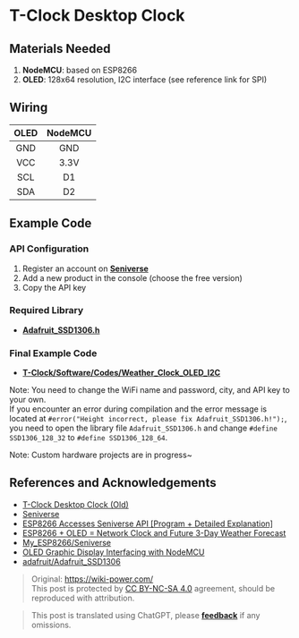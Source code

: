 # T-Clock Desktop Clock

## Materials Needed

1. **NodeMCU**: based on ESP8266
2. **OLED**: 128x64 resolution, I2C interface (see reference link for SPI)

## Wiring

| OLED | NodeMCU |
| :--: | :-----: |
| GND  |   GND   |
| VCC  |  3.3V   |
| SCL  |   D1    |
| SDA  |   D2    |

## Example Code

### API Configuration

1. Register an account on [**Seniverse**](https://www.seniverse.com/)
2. Add a new product in the console (choose the free version)
3. Copy the API key

### Required Library

- [**Adafruit_SSD1306.h**](https://github.com/adafruit/Adafruit_SSD1306)

### Final Example Code

- [**T-Clock/Software/Codes/Weather_Clock_OLED_I2C**](https://github.com/linyuxuanlin/T-Clock/tree/master/Software/Codes/Weather_Clock_OLED_I2C)

Note: You need to change the WiFi name and password, city, and API key to your own.  
If you encounter an error during compilation and the error message is located at `#error("Height incorrect, please fix Adafruit_SSD1306.h!");`, you need to open the library file `Adafruit_SSD1306.h` and change `#define SSD1306_128_32` to `#define SSD1306_128_64`.

Note: Custom hardware projects are in progress~

## References and Acknowledgements

- [T-Clock Desktop Clock (Old)](https://wiki-power.com/unlist/T-Clock桌上小钟（旧）)
- [Seniverse](https://www.seniverse.com/)
- [ESP8266 Accesses Seniverse API [Program + Detailed Explanation]](https://www.bilibili.com/video/av89935868/?spm_id_from=333.788.b_636f6d6d656e74.4)
- [ESP8266 + OLED = Network Clock and Future 3-Day Weather Forecast](https://www.bilibili.com/video/av88920975/)
- [My_ESP8266/Seniverse](https://gitee.com/young_people_only_love_her/My_ESP8266/tree/master/%E5%BF%83%E7%9F%A5%E5%A4%A9%E6%B0%94)
- [OLED Graphic Display Interfacing with NodeMCU](https://www.electronicwings.com/nodemcu/oled-graphic-display-interfacing-with-nodemcu)
- [adafruit/Adafruit_SSD1306](https://github.com/adafruit/Adafruit_SSD1306)

> Original: <https://wiki-power.com/>  
> This post is protected by [CC BY-NC-SA 4.0](https://creativecommons.org/licenses/by/4.0/deed.en) agreement, should be reproduced with attribution.

> This post is translated using ChatGPT, please [**feedback**](https://github.com/linyuxuanlin/Wiki_MkDocs/issues/new) if any omissions.